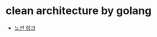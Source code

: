 # clean architecture by golang

* [노션 링크](https://gelatinous-soul-25b.notion.site/clean-architecture-by-golang-5446d522c69840c1bd24c5d644e1231d?pvs=4)
